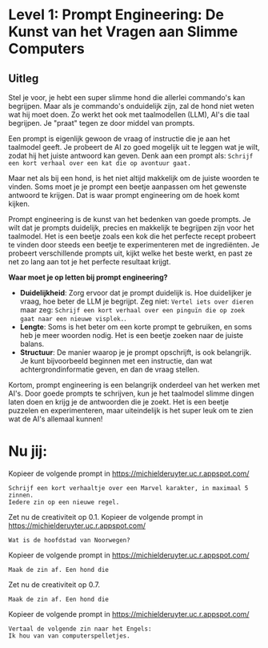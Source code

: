 # Level 1: Prompt Engineering: De Kunst van het Vragen aan Slimme Computers

## Uitleg

Stel je voor, je hebt een super slimme hond die allerlei commando's kan begrijpen. Maar als je commando's onduidelijk zijn, zal de hond niet weten wat hij moet doen.  Zo werkt het ook met taalmodellen (LLM), AI's die taal begrijpen. Je "praat" tegen ze door middel van prompts.

Een prompt is eigenlijk gewoon de vraag of instructie die je aan het taalmodel geeft. Je probeert de AI zo goed mogelijk uit te leggen wat je wilt, zodat hij het juiste antwoord kan geven. Denk aan een prompt als: `Schrijf een kort verhaal over een kat die op avontuur gaat.`

Maar net als bij een hond, is het niet altijd makkelijk om de juiste woorden te vinden. 
Soms moet je je prompt een beetje aanpassen om het gewenste antwoord te krijgen. Dat is waar prompt engineering om de hoek komt kijken.

Prompt engineering is de kunst van het bedenken van goede prompts.  Je wilt dat je prompts duidelijk, precies en makkelijk te begrijpen zijn voor het taalmodel. Het is een beetje zoals een kok die het perfecte recept probeert te vinden door steeds een beetje te experimenteren met de ingrediënten. Je probeert verschillende prompts uit, kijkt welke het beste werkt, en past ze net zo lang aan tot je het perfecte resultaat krijgt.

**Waar moet je op letten bij prompt engineering?**

- **Duidelijkheid**: Zorg ervoor dat je prompt duidelijk is. Hoe duidelijker je vraag, hoe beter de LLM je begrijpt. Zeg niet: `Vertel iets over dieren` maar zeg: `Schrijf een kort verhaal over een pinguïn die op zoek gaat naar een nieuwe visplek.`.
- **Lengte**: Soms is het beter om een korte prompt te gebruiken, en soms heb je meer woorden nodig. Het is een beetje zoeken naar de juiste balans.
- **Structuur**: De manier waarop je je prompt opschrijft, is ook belangrijk. Je kunt bijvoorbeeld beginnen met een instructie, dan wat achtergrondinformatie geven, en dan de vraag stellen.

Kortom, prompt engineering is een belangrijk onderdeel van het werken met AI's. Door goede prompts te schrijven, kun je het taalmodel slimme dingen laten doen en krijg je de antwoorden die je zoekt. Het is een beetje puzzelen en experimenteren, maar uiteindelijk is het super leuk om te zien wat de AI's allemaal kunnen!

# Nu jij:
Kopieer de volgende prompt in https://michielderuyter.uc.r.appspot.com/

    Schrijf een kort verhaaltje over een Marvel karakter, in maximaal 5 zinnen. 
    Iedere zin op een nieuwe regel.

Zet nu de creativiteit op 0.1.
Kopieer de volgende prompt in https://michielderuyter.uc.r.appspot.com/

    Wat is de hoofdstad van Noorwegen?

Kopieer de volgende prompt in https://michielderuyter.uc.r.appspot.com/

    Maak de zin af. Een hond die

Zet nu de creativiteit op 0.7.

    Maak de zin af. Een hond die

Kopieer de volgende prompt in https://michielderuyter.uc.r.appspot.com/

    Vertaal de volgende zin naar het Engels: 
    Ik hou van van computerspelletjes.
